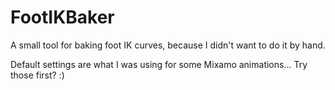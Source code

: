 # FootIKBaker
A small tool for baking foot IK curves, because I didn't want to do it by hand.

Default settings are what I was using for some Mixamo animations... Try those first? :)
